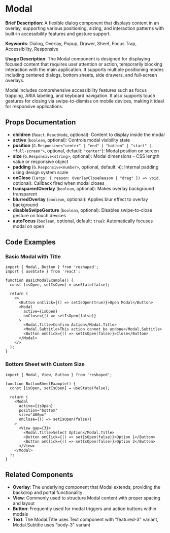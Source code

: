 # Modal

**Brief Description**: A flexible dialog component that displays content in an overlay, supporting various positioning, sizing, and interaction patterns with built-in accessibility features and gesture support.

**Keywords**: Dialog, Overlay, Popup, Drawer, Sheet, Focus Trap, Accessibility, Responsive

**Usage Description**: The Modal component is designed for displaying focused content that requires user attention or action, temporarily blocking interaction with the main application. It supports multiple positioning modes including centered dialogs, bottom sheets, side drawers, and full-screen overlays.

Modal includes comprehensive accessibility features such as focus trapping, ARIA labeling, and keyboard navigation. It also supports touch gestures for closing via swipe-to-dismiss on mobile devices, making it ideal for responsive applications.

## Props Documentation

- **children** (`React.ReactNode`, optional): Content to display inside the modal
- **active** (`boolean`, optional): Controls modal visibility state
- **position** (`G.Responsive<"center" | "end" | "bottom" | "start" | "full-screen">`, optional, default: `"center"`): Modal position on screen
- **size** (`G.Responsive<string>`, optional): Modal dimensions - CSS length value or responsive object
- **padding** (`G.Responsive<number>`, optional, default: `4`): Internal padding using design system scale
- **onClose** (`(args: { reason: OverlayCloseReason | "drag" }) => void`, optional): Callback fired when modal closes
- **transparentOverlay** (`boolean`, optional): Makes overlay background transparent
- **blurredOverlay** (`boolean`, optional): Applies blur effect to overlay background
- **disableSwipeGesture** (`boolean`, optional): Disables swipe-to-close gesture on touch devices
- **autoFocus** (`boolean`, optional, default: `true`): Automatically focuses modal on open

## Code Examples

### Basic Modal with Title
```tsx
import { Modal, Button } from 'reshaped';
import { useState } from 'react';

function BasicModalExample() {
  const [isOpen, setIsOpen] = useState(false);
  
  return (
    <>
      <Button onClick={() => setIsOpen(true)}>Open Modal</Button>
      <Modal 
        active={isOpen} 
        onClose={() => setIsOpen(false)}
      >
        <Modal.Title>Confirm Action</Modal.Title>
        <Modal.Subtitle>This action cannot be undone</Modal.Subtitle>
        <Button onClick={() => setIsOpen(false)}>Close</Button>
      </Modal>
    </>
  );
}
```

### Bottom Sheet with Custom Size
```tsx
import { Modal, View, Button } from 'reshaped';

function BottomSheetExample() {
  const [isOpen, setIsOpen] = useState(false);
  
  return (
    <Modal 
      active={isOpen}
      position="bottom"
      size="400px"
      onClose={() => setIsOpen(false)}
    >
      <View gap={3}>
        <Modal.Title>Select Option</Modal.Title>
        <Button onClick={() => setIsOpen(false)}>Option 1</Button>
        <Button onClick={() => setIsOpen(false)}>Option 2</Button>
      </View>
    </Modal>
  );
}
```

## Related Components

- **Overlay**: The underlying component that Modal extends, providing the backdrop and portal functionality
- **View**: Commonly used to structure Modal content with proper spacing and layout
- **Button**: Frequently used for modal triggers and action buttons within modals
- **Text**: The Modal.Title uses Text component with "featured-3" variant, Modal.Subtitle uses "body-3" variant